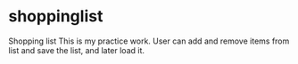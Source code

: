 # shoppinglist
Shopping list
This is my practice work. User can add and remove items from list and save the list, and later load it.
